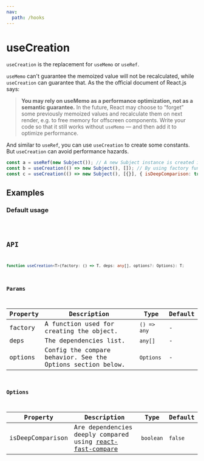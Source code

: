 ```yaml
---
nav:
  path: /hooks
---
```


# useCreation

`useCreation` is the replacement for `useMemo` or `useRef`.

`useMemo` can't guarantee the memoized value will not be recalculated, while `useCreation` can guarantee that. As the the official document of React.js says:

> **You may rely on useMemo as a performance optimization, not as a semantic guarantee.** In the future, React may choose to “forget” some previously memoized values and recalculate them on next render, e.g. to free memory for offscreen components. Write your code so that it still works without `useMemo` — and then add it to optimize performance.

And similar to `useRef`, you can use `useCreation` to create some constants. But `useCreation` can avoid performance hazards.

```javascript
const a = useRef(new Subject()); // A new Subject instance is created in every render.
const b = useCreation(() => new Subject(), []); // By using factory function, Subject is only instantiated once.
const c = useCreation(() => new Subject(), [{}], { isDeepComparison: true }); // Dependencies will be deeply compared.
```

## Examples

### Default usage

<code src="./demo/demo1.tsx" />

## API

```typescript
function useCreation<T>(factory: () => T, deps: any[], options?: Options): T;
```

### Params

| Property | Description                                                 | Type        | Default |
| -------- | ----------------------------------------------------------- | ----------- | ------- |
| factory  | A function used for creating the object.                    | `() => any` | -       |
| deps     | The dependencies list.                                      | `any[]`     | -       |
| options  | Config the compare behavior. See the Options section below. | `Options`   | -       |

### Options

| Property         | Description                                                                                                   | Type      | Default |
| ---------------- | ------------------------------------------------------------------------------------------------------------- | --------- | ------- |
| isDeepComparison | Are dependencies deeply compared using [react-fast-compare](https://www.npmjs.com/package/react-fast-compare) | `boolean` | `false` |
